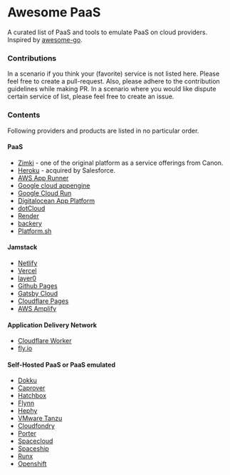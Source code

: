 # Awesome PaaS
A curated list of PaaS and tools to emulate PaaS on cloud providers. Inspired by [awesome-go](https://github.com/avelino/awesome-go).


### Contributions

In a scenario if you think your (favorite) service is not listed here. Please feel free to create a pull-request. Also, please adhere to the contribution guidelines while making PR. In a scenario where you would like dispute certain service of list, please feel free to create an issue.

### Contents

Following providers and products are listed in no particular order.

#### PaaS
- [Zimki](https://www.slideshare.net/swardley/zimki-2006) - one of the original platform as a service offerings from Canon.
- [Heroku](https://www.heroku.com) - acquired by Salesforce.
- [AWS App Runner](https://aws.amazon.com/apprunner)
- [Google cloud appengine](https://cloud.google.com/appengine)
- [Google Cloud Run](https://cloud.google.com/run)
- [Digitalocean App Platform](https://www.digitalocean.com/products/app-platform)
- [dotCloud](https://www.docker.com/docker-news-and-press/dotcloud-inc-now-docker-inc)
- [Render](https://render.com)
- [backery](https://backery.io/)
- [Platform.sh](https://platform.sh)

#### Jamstack
- [Netlify](https://www.netlify.com)
- [Vercel](https://vercel.com)
- [layer0](https://www.layer0.co)
- [Github Pages](https://pages.github.com/)
- [Gatsby Cloud](https://www.gatsbyjs.com/products/cloud/)
- [Cloudflare Pages](https://pages.cloudflare.com/)
- [AWS Amplify](https://aws.amazon.com/amplify)


#### Application Delivery Network
- [Cloudflare Worker](https://workers.cloudflare.com/)
- [fly.io](https://fly.io)

#### Self-Hosted PaaS or PaaS emulated
- [Dokku](https://dokku.com)
- [Caprover](https://caprover.com/)
- [Hatchbox](https://www.hatchbox.io)
- [Flynn](https://github.com/flynn/flynn) 
- [Hephy](https://web.teamhephy.com/)
- [VMware Tanzu](https://tanzu.vmware.com)
- [Cloudfondry](https://www.cloudfoundry.org/)
- [Porter](https://porter.run)
- [Spacecloud](https://space-cloud.io/)
- [Spaceship](https://spaceship.run)
- [Runx](https://runx.dev)
- [Openshift](https://www.redhat.com/en/technologies/cloud-computing/openshift)



